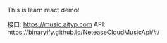 This is learn react demo!

接口:   https://music.aityp.com
API:    https://binaryify.github.io/NeteaseCloudMusicApi/#/